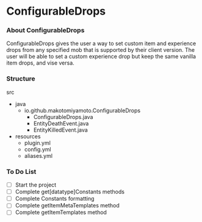 # ConfigurableDrops

### About ConfigurableDrops

ConfigurableDrops gives the user a way to set custom item and experience drops from any specified mob that is supported by their client version. The user will be able to set a custom experience drop but keep the same vanilla item drops, and vise versa.

### Structure

src
- java
  - io.github.makotomiyamoto.ConfigurableDrops
    - ConfigurableDrops.java
    - EntityDeathEvent.java
    - EntityKilledEvent.java
- resources
  - plugin.yml
  - config.yml
  - aliases.yml
  
### To Do List

- [ ] Start the project
- [ ] Complete get[datatype]Constants methods
- [ ] Complete Constants formatting
- [ ] Complete getItemMetaTemplates method
- [ ] Complete getItemTemplates method
